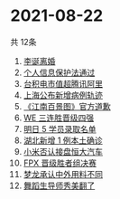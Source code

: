 # 2021-08-22
  共 12条

  <!-- BEGIN -->
  <!-- 最后更新时间:Sun Aug 22 2021 04:13:04 GMT+0000 (Coordinated Universal Time) -->
  1. [李诞离婚](https://www.zhihu.com/search?q=李诞)
1. [个人信息保护法通过](https://www.zhihu.com/search?q=个人信息保护法)
1. [台积电市值超腾讯阿里](https://www.zhihu.com/search?q=台积电)
1. [上海公布新增病例轨迹](https://www.zhihu.com/search?q=上海疫情)
1. [《江南百景图》官方道歉](https://www.zhihu.com/search?q=江南百景图)
1. [WE 三连胜晋级四强](https://www.zhihu.com/search?q=we)
1. [明日 5 学员录取名单](https://www.zhihu.com/search?q=明日创作计划)
1. [湖北新增 1 例本土确诊](https://www.zhihu.com/search?q=湖北疫情)
1. [小米否认接盘恒大汽车](https://www.zhihu.com/search?q=小米汽车)
1. [FPX 晋级胜者组决赛](https://www.zhihu.com/search?q=fpx)
1. [梦龙承认中外用料不同](https://www.zhihu.com/search?q=梦龙)
1. [舞蹈生导师秀美翻了](https://www.zhihu.com/search?q=舞蹈生)
  <!-- END -->
  